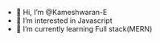 - 👋 Hi, I’m @Kameshwaran-E
- 👀 I’m interested in Javascript
- 🌱 I’m currently learning Full stack(MERN)

<!---
Kameshwaran-E/Kameshwaran-E is a ✨ special ✨ repository because its `README.md` (this file) appears on your GitHub profile.
You can click the Preview link to take a look at your changes.
--->
